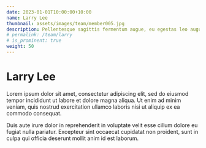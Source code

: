 ```yaml
---
date: 2023-01-01T10:00:00+10:00
name: Larry Lee
thumbnail: assets/images/team/member005.jpg
description: Pellentesque sagittis fermentum augue, eu egestas leo augue.
# permalink: /team/larry
# is_prominent: true
weight: 50
---
```


# Larry Lee

Lorem ipsum dolor sit amet, consectetur adipiscing elit, sed do eiusmod tempor incididunt ut labore et dolore magna aliqua. Ut enim ad minim veniam, quis nostrud exercitation ullamco laboris nisi ut aliquip ex ea commodo consequat.

Duis aute irure dolor in reprehenderit in voluptate velit esse cillum dolore eu fugiat nulla pariatur. Excepteur sint occaecat cupidatat non proident, sunt in culpa qui officia deserunt mollit anim id est laborum.
